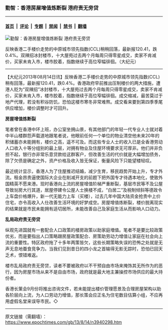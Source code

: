 ### 勤智：香港房屋增值炼断裂  港府责无旁贷

---

#### [首页](../../../..?n3940298) &nbsp;|&nbsp; [评论](../../../../../epoch-comment?n3940298) &nbsp;|&nbsp; [专题](../../../../../epoch-special?n3940298) &nbsp;|&nbsp; [禁闻](../../../../../epoch-news?n3940298) &nbsp;|&nbsp; [禁书](../../../../../books?n3940298) &nbsp;|&nbsp; [翻墙](https://github.com/gfw-breaker/nogfw/blob/master/README.md?n3940298)


<div><img alt="勤智：香港房屋增值炼断裂  港府责无旁贷" class="attachment-djy_600_400 size-djy_600_400 wp-post-image" src="https://i.epochtimes.com/assets/uploads/2013/08/1308131528572654-600x400.jpg"/>
<div class="caption">
 <p>
  反映香港二手楼价走势的中原城市领先指数(CCL)稍稍回落，最新报120.41，跌0.4%。双辣招冰封楼市，十大屋苑过去两个月每周只得零星成交，卖家不肯减价，买家未肯入市，楼市胶着，指数继续于高位窄幅徘徊。（大纪元）
 </p>
</div></div><hr/><div class="post_content" id="artbody" itemprop="articleBody">
 <!-- article content begin -->
 <p>
  【大纪元2013年08月14日讯】反映香港二手楼价走势的中原城市领先指数(CCL)稍有回落，最新报120.41，跌0.4%。香港政府早前推出压制楼价的两大措施，遭港人贬为“双辣招”冰封楼市，十大屋苑过去两个月每周只得零星成交，卖家不肯减价，买家未肯入市，楼市胶着，指数继续于高位窄幅徘徊。成交缩减，最苦莫过于地产代理，若没有积谷防饥，恐怕这楼市寒冬非常难熬。成交看来要到第四季季尾供应增加，楼价调整时才可回升。
 </p>
 <p>
  <b>
   房屋增值炼断裂
  </b>
 </p>
 <p>
  笔者曾在香港中环上班，办公室坐拥山景，有其他部门的年轻一代专业人士就对着中半山楼群怨声载道地跟笔者说，他眼前任何一个单位的物业清空他未来20年的积储蓄亦未能拥有，楼价之高，遥不可及。而这些专业人士的收入已是全香港劳动人口收入十等分组别的最上层，对拥有物业及住屋环境要求无可厚非。他们并非负担不起，银行亦非常乐意贷款给这群客户，但改善生活的代价就是大幅增加债务，除了欠债是确定之外，资产价格及收入皆无保证，衡量风险下只能望楼轻叹。
 </p>
 <p>
  最近统计显示，香港人为了住屋推迟结婚，减少生育，移民趋势开始上升，专才外流。租金昂贵逼使国际大企业在削减开支的前题下把外国专才待遇本地化，使致外国精英不愿来港。现时香港向上流的房屋增值阶梯严重断裂，基层市民等不及公屋导致㓥房大行其道，居屋停建令公屋人士换楼不成，“白居二”及税制倾斜等德政令上车盘价格爆升，新一代无能力上车（买楼），过去几年中国大陆资金抢贵中上价住宅，亦令高收入人仕改善生活环境的好梦成空。房屋增值炼断裂，楼价脱离现实的结果就是市民未能拥有适切居所，未能改善自己及家庭生活从而影响人口动力。
 </p>
 <p>
  <b>
   乱局政府责无旁贷
  </b>
 </p>
 <p>
  纵观先进国就有一套配合人口政策的楼房政策以助家庭増值。笔者不是要比较政策优劣，而是要指出人口策略跟房屋政策配合、房策助劳动力增值让家庭在社会向上流的重要性。特区政府拖了十多年两策皆欠，这些长期策略失误的恐怖之处就是无声无息地蚕食竞争力。当我们见到昔日的四小龙之首输得无影无踪时，恐怕已回天乏术，恨错难返。
 </p>
 <p>
  楼市乱局政府责无旁贷，读者不要被政府以不干预自由市场来掩饰其无所作为的恶行，因为房屋市场从来不是自由市场，政府就是最大地主兼操控市场供应的最大持份者。
 </p>
 <p>
  香港长䇿会9月份将推出咨询文件，若未能提出楼价管理愿景及合理房屋架构以助各阶层向上流，为人口劳动力增值，那长策会应正名为住宅数目估算小组，不应再用虚假名堂来误导市民。◇
 </p>
 <p>
  <!-- article content end -->
  <div id="below_article_ad">
  </div>
 </p>
</div>


---

原文链接（需翻墙）：https://www.epochtimes.com/gb/13/8/14/n3940298.htm